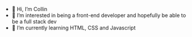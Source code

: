 - 👋 Hi, I’m Collin
- 👀 I’m interested in being a front-end developer and hopefully be able to be a full stack dev
- 🌱 I’m currently learning HTML, CSS and Javascript

<!---
itiscollin/itiscollin is a ✨ special ✨ repository because its `README.md` (this file) appears on your GitHub profile.
You can click the Preview link to take a look at your changes.
--->
